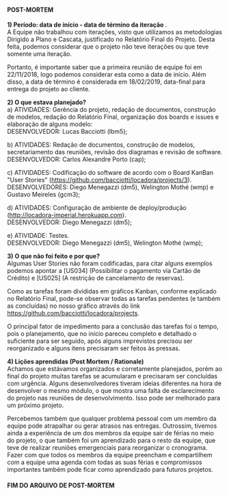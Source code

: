 #### POST-MORTEM ####
  
  
**1) Período: data de início - data de término da iteração** .    
A Equipe não trabalhou com iterações, visto que utilizamos as metodologias Dirigido a Plano e Cascata, justificado no Relatório Final do Projeto. Desta feita, podemos considerar que o projeto não teve iterações ou que teve somente uma iteração.  
  
Portanto, é importante saber que a primeira reunião de equipe foi em 22/11/2018, logo podemos considerar esta como a data de início. Além disso, a data de término é considerada em 18/02/2019, data-final para entrega do projeto ao cliente.

**2) O que estava planejado?**  
a) ATIVIDADES: Gerência do projeto, redação de documentos, construção de modelos, redação do Relatório Final, organização dos boards e issues e elaboração de alguns modelo:  
DESENVOLVEDOR: Lucas Bacciotti (lbm5);  
  
b) ATIVIDADES: Redação de documentos, construção de modelos, secretariamento das reuniões, revisão dos diagramas e revisão de software.  
DESENVOLVEDOR: Carlos Alexandre Porto (cap);  
  
c) ATIVIDADES: Codificação do software de acordo com o Board KanBan "User Stories" (https://github.com/bacciotti/locadora/projects/3).  
DESENVOLVEDORES: Diego Menegazzi (dm5), Welington Mothé (wmp) e Gustavo Meireles (gcm3);  
  
d) ATIVIDADES: Configuração de ambiente de deploy/produção (http://locadora-imperial.herokuapp.com).    
DESENVOLVEDOR: Diego Menegazzi (dm5);  
  
e) ATIVIDADE: Testes.  
DESENVOLVEDOR: Diego Menegazzi (dm5), Welington Mothé (wmp);  
  
**3) O que não foi feito e por que?**  
Algumas User Stories não foram codificadas,  para citar alguns exemplos podemos apontar a [US034] (Possibilitar o pagamento via Cartão de Crédito) e [US025] (A restrição de cancelamento de reservas).  

Como as tarefas foram divididas em gráficos Kanban, conforme explicado no Relatório Final, pode-se observar todas as tarefas pendentes (e também as concluídas) no nosso gráfico através do link https://github.com/bacciotti/locadora/projects.

O principal fator de impedimento para a conclusão das tarefas foi o tempo, pois o planejamento, que no início pareceu completo e detalhado o suficiente para ser seguido, após alguns imprevistos precisou ser reorganizado e alguns itens precisaram ser feitos às pressas.
  
**4) Lições aprendidas (Post Mortem / Rationale)**  
Achamos que estávamos organizados e corretamente planejados, porém ao final do projeto muitas tarefas se acumularam e precisaram ser concluídas com urgência. Alguns desenvolvedores tiveram ideias diferentes na hora de desenvolver o mesmo módulo, o que mostra uma falta de esclarecimento do projeto nas reuniões de desenvolvimento. Isso pode ser melhorado para um próximo projeto.
   
Percebemos também que qualquer problema pessoal com um membro da equipe pode atrapalhar ou gerar atrasos nas entregas. Outrossim, tivemos ainda a experiência de um dos membros da equipe sair de férias no meio do projeto, o que também foi um aprendizado para o resto da equipe, que teve de realizar reuniões emergenciais para reorganizar o cronograma. Fazer com que todos os membros da equipe preencham e compartilhem com a equipe uma agenda com todas as suas férias e compromissos importantes também pode ficar como aprendizado para futuros projetos.

#### FIM DO ARQUIVO DE POST-MORTEM ####
